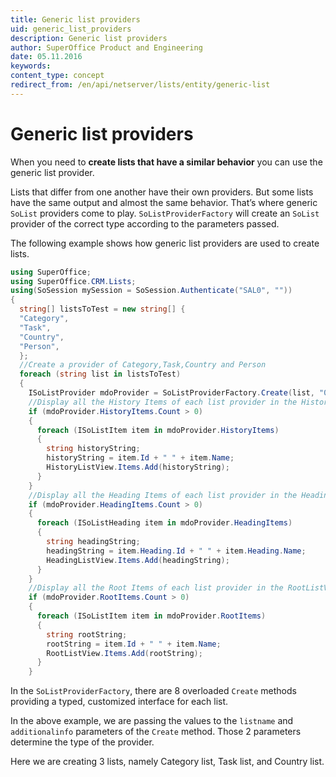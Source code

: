 ```yaml
---
title: Generic list providers
uid: generic_list_providers
description: Generic list providers
author: SuperOffice Product and Engineering
date: 05.11.2016
keywords:
content_type: concept
redirect_from: /en/api/netserver/lists/entity/generic-list
---
```


# Generic list providers

When you need to **create lists that have a similar behavior** you can use the generic list provider.

Lists that differ from one another have their own providers. But some lists have the same output and almost the same behavior. That’s where generic `SoList` providers come to play. `SoListProviderFactory` will create an `SoList` provider of the correct type according to the parameters passed.

The following example shows how generic list providers are used to create lists.

```csharp
using SuperOffice;
using SuperOffice.CRM.Lists;
using(SoSession mySession = SoSession.Authenticate("SAL0", ""))
{
  string[] listsToTest = new string[] {
  "Category",
  "Task",
  "Country",
  "Person",
  };
  //Create a provider of Category,Task,Country and Person
  foreach (string list in listsToTest)
  {
    ISoListProvider mdoProvider = SoListProviderFactory.Create(list, "0");
    //Display all the History Items of each list provider in the HistoryListView
    if (mdoProvider.HistoryItems.Count > 0)
    {
      foreach (ISoListItem item in mdoProvider.HistoryItems)
      {
        string historyString;
        historyString = item.Id + " " + item.Name;
        HistoryListView.Items.Add(historyString);
      }
    }
    //Display all the Heading Items of each list provider in the HeadingListView
    if (mdoProvider.HeadingItems.Count > 0)
    {
      foreach (ISoListHeading item in mdoProvider.HeadingItems)
      {
        string headingString;
        headingString = item.Heading.Id + " " + item.Heading.Name;
        HeadingListView.Items.Add(headingString);
      }
    }
    //Display all the Root Items of each list provider in the RootListView
    if (mdoProvider.RootItems.Count > 0)
    {
      foreach (ISoListItem item in mdoProvider.RootItems)
      {
        string rootString;
        rootString = item.Id + " " + item.Name;
        RootListView.Items.Add(rootString);
      }
    }
```

In the `SoListProviderFactory`, there are 8 overloaded `Create` methods providing a typed, customized interface for each list.

In the above example, we are passing the values to the `listname` and `additionalinfo` parameters of the `Create` method. Those 2 parameters determine the type of the provider.

Here we are creating 3 lists, namely Category list, Task list, and Country list.
